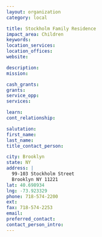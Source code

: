 ```yaml
---
layout: organization
category: local

title: Stockholm Family Residence
impact_area: Children
keywords: 
location_services: 
location_offices: 
website: 

description: 
mission: 

cash_grants: 
grants: 
service_opp: 
services: 

learn: 
cont_relationship: 

salutation: 
first_name: 
last_name: 
title_contact_person: 

city: Brooklyn
state: NY
address: |
  99-103 Stockholm Street    
  Brooklyn NY 11221
lat: 40.698934
lng: -73.923329
phone: 718-574-2200
ext: 
fax: 718-574-2253
email: 
preferred_contact: 
contact_person_intro: 
---
```

